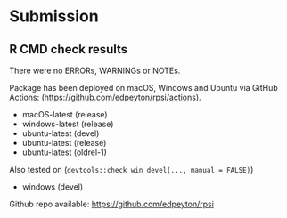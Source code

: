 # Submission

## R CMD check results
There were no ERRORs, WARNINGs or NOTEs. 

Package has been deployed on macOS, Windows and Ubuntu via GitHub Actions:
(https://github.com/edpeyton/rpsi/actions).

* macOS-latest (release)
* windows-latest (release)
* ubuntu-latest (devel)
* ubuntu-latest (release)
* ubuntu-latest (oldrel-1)

Also tested on (`devtools::check_win_devel(..., manual = FALSE)`) 

* windows (devel)

Github repo available:
https://github.com/edpeyton/rpsi
